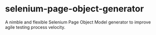 # selenium-page-object-generator
A nimble and flexible Selenium Page Object Model generator to improve agile testing process velocity.
